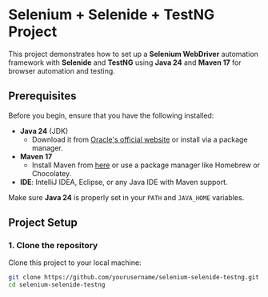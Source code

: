 # Selenium + Selenide + TestNG Project

This project demonstrates how to set up a **Selenium WebDriver** automation framework with **Selenide** and **TestNG** using **Java 24** and **Maven 17** for browser automation and testing.

## Prerequisites

Before you begin, ensure that you have the following installed:

- **Java 24** (JDK)
  - Download it from [Oracle's official website](https://www.oracle.com/java/technologies/javase/jdk24-archive-downloads.html) or install via a package manager.
- **Maven 17**
  - Install Maven from [here](https://maven.apache.org/download.cgi) or use a package manager like Homebrew or Chocolatey.
- **IDE**: IntelliJ IDEA, Eclipse, or any Java IDE with Maven support.
  
Make sure **Java 24** is properly set in your `PATH` and `JAVA_HOME` variables.

## Project Setup

### 1. Clone the repository

Clone this project to your local machine:

```bash
git clone https://github.com/yourusername/selenium-selenide-testng.git
cd selenium-selenide-testng
